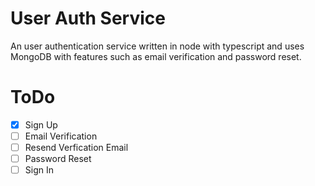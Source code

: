 # User Auth Service

An user authentication service written in node with typescript and uses MongoDB with features such as email verification and password reset.

# ToDo
- [x] Sign Up
- [ ] Email Verification
- [ ] Resend Verfication Email
- [ ] Password Reset
- [ ] Sign In
